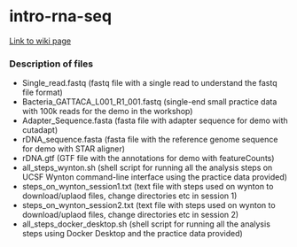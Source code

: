 # intro-rna-seq
[Link to wiki page](https://github.com/gladstone-institutes/Bioinformatics-Workshops/wiki/Introduction-to-RNA-Seq-Analysis)

### Description of files
- Single_read.fastq (fastq file with a single read to understand the fastq file format)
- Bacteria_GATTACA_L001_R1_001.fastq (single-end small practice data with 100k reads for the demo in the workshop)
- Adapter_Sequence.fasta (fasta file with adapter sequence for demo with cutadapt)
- rDNA_sequence.fasta (fasta file with the reference genome sequence for demo with STAR aligner)
- rDNA.gtf (GTF file with the annotations for demo with featureCounts)
- all_steps_wynton.sh (shell script for running all the analysis steps on UCSF Wynton  command-line interface using the practice data provided)
- steps_on_wynton_session1.txt (text file with steps used on wynton to download/uplaod files, change directories etc in session 1)
- steps_on_wynton_session2.txt (text file with steps used on wynton to download/uplaod files, change directories etc in session 2)
- all_steps_docker_desktop.sh (shell script for running all the analysis steps using Docker Desktop and the practice data provided)
